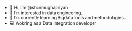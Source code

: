 - 👋 Hi, I’m @shanmughapriyan
- 👀 I’m interested in data engineering...
- 🌱 I’m currently learning Bigdata tools and methodologies...
- 💻 Wokring as a Data Integration developer


